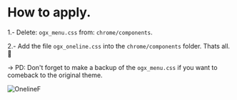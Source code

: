 # How to apply.
1.- Delete: <code>ogx_menu.css</code> from: <code>chrome/components</code>. 

2.- Add the file <code>ogx_oneline.css</code> into the <code>chrome/components</code> folder. Thats all. 💙

-> PD: Don't forget to make a backup of the <code>ogx_menu.css</code> if you want to comeback to the original theme.

![OnelineF](https://user-images.githubusercontent.com/22057609/149003353-e18a6abe-f963-4dbb-bbc6-dcc04ff00cd6.png)
